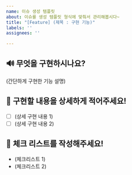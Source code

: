 ```yaml
---
name: 이슈 생성 템플릿
about: 이슈를 생성 템플릿 형식에 맞춰서 관리해봅시다~
title: "[Feature] (제목 : 구현 기능)"
labels: ''
assignees: ''

---
```


## 🔊 무엇을 구현하시나요?
(간단하게 구현한 기능 설명)
## 📃 구현할 내용을 상세하게 적어주세요!
- [ ] (상세 구현 내용 1)
- [ ] (상세 구현 내용 2)
## 📃 체크 리스트를 작성해주세요!
- (체크리스트 1)
- (체크리스트 2)
